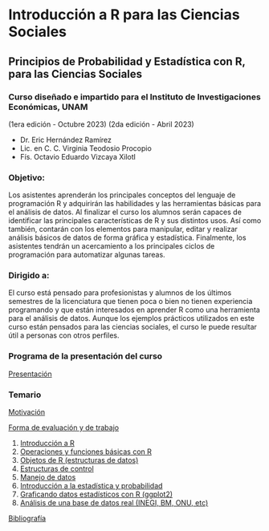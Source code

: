 # Introducción a R para las Ciencias Sociales
## Principios de Probabilidad y Estadística con R, para las Ciencias Sociales
### Curso diseñado e impartido para el Instituto de Investigaciones Económicas, UNAM 
(1era edición - Octubre 2023)
(2da edición - Abril 2023)
- Dr. Eric Hernández Ramírez
- Lic. en C. C. Virginia Teodosio Procopio
- Fís. Octavio Eduardo Vizcaya Xilotl

### Objetivo:

Los asistentes aprenderán los principales conceptos del lenguaje de programación R y adquirirán las habilidades y las herramientas básicas para el análisis de datos. Al finalizar el curso los alumnos serán capaces de identificar las principales características de R y sus distintos usos. Así como también, contarán con los elementos para manipular, editar y realizar análisis básicos de datos de forma gráfica y estadística. Finalmente, los asistentes tendrán un acercamiento a los principales ciclos de programación para automatizar algunas tareas.

### Dirigido a: 

El curso está pensado para profesionistas y alumnos de los últimos semestres de la licenciatura que tienen poca o bien no tienen experiencia programando y que están interesados en aprender R como una herramienta para el análisis de datos. Aunque los ejemplos prácticos utilizados en este curso están pensados para las ciencias sociales, el curso le puede resultar útil a personas con otros perfiles.

### Programa de la presentación del curso
[Presentación](presentaciones/presentacion.md)

### Temario
[Motivación](presentaciones/motivacion.md)

[Forma de evaluación y de trabajo](presentaciones/evaluacion.md)

1. [Introducción a R](presentaciones/modulo1.md)
2. [Operaciones y funciones básicas con R](presentaciones/modulo2.md)
3. [Objetos de R (estructuras de datos)](presentaciones/modulo3.md)
4. [Estructuras de control](presentaciones/modulo4.md)
5. [Manejo de datos](presentaciones/modulo5.md)
6. [Introducción a la estadística y probabilidad](presentaciones/modulo6.md)
7. [Graficando datos estadísticos con R (ggplot2)](presentaciones/modulo7.md)
8. [Análisis de una base de datos real (INEGI, BM, ONU, etc)](presentaciones/modulo8.md)

[Bibliografía](presentaciones/bibliografia.md)
